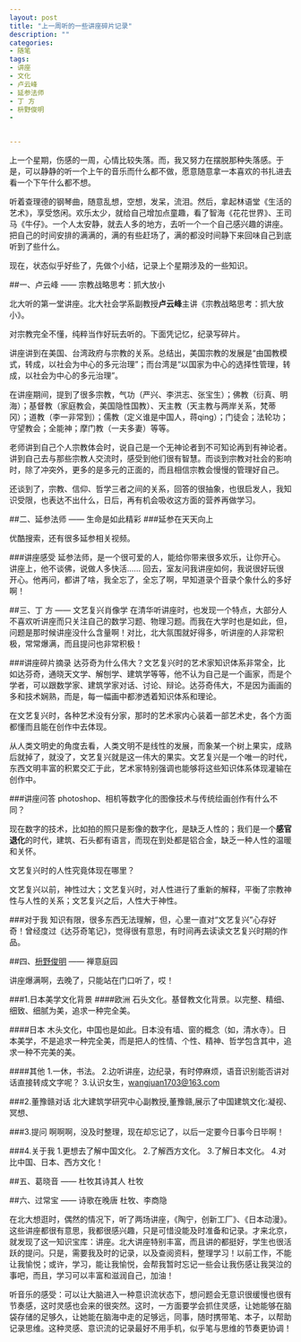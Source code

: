 ```yaml
---
layout: post
title: "上一周听的一些讲座碎片记录"
description: ""
categories:
- 随笔
tags:
- 讲座
- 文化
- 卢云峰
- 延参法师
- 丁 方
- 枡野俊明
- 


---
```


上一个星期，伤感的一周，心情比较失落。而，我又努力在摆脱那种失落感。于是，可以静静的听一个上午的音乐而什么都不做，愿意随意拿一本喜欢的书扎进去看一个下午什么都不想。

听着查理德的钢琴曲，随意乱想，空想，发呆，流泪。然后，拿起林语堂《生活的艺术》，享受悠闲。欢乐太少，就给自己增加点童趣，看了智海《花花世界》、王司马《牛仔》。一个人太安静，就去人多的地方，去听一个一个自己感兴趣的讲座。把自己的时间安排的满满的，满的有些赶场了，满的都没时间静下来回味自己到底听到了些什么。

现在，状态似乎好些了，先做个小结，记录上个星期涉及的一些知识。


##一、卢云峰 —— 宗教战略思考：抓大放小

北大听的第一堂讲座。北大社会学系副教授**卢云峰**主讲《宗教战略思考：抓大放小》。

对宗教完全不懂，纯粹当作好玩去听的。下面凭记忆，纪录写碎片。

讲座讲到在美国、台湾政府与宗教的关系。总结出，美国宗教的发展是“由国教模式，转成，以社会为中心的多元治理”；而台湾是“以国家为中心的选择性管理，转成，以社会为中心的多元治理”。

在讲座期间，提到了很多宗教，气功（严兴、李洪志、张宝生）；佛教（衍真、明海）；基督教（家庭教会，美国隐性国教）、天主教（天主教与两岸关系，梵蒂冈）；道教（李一非常到）；儒教（定义谁是中国人，蒋qing）；门徒会；法轮功；守望教会；全能神；摩门教（一夫多妻）等等。

老师讲到自己个人宗教体会时，说自己是一个无神论者到不可知论再到有神论者。讲到自己去与那些宗教人交流时，感受到他们很有智慧。而谈到宗教对社会的影响时，除了冲突外，更多的是多元的正面的，而且相信宗教会慢慢的管理好自己。

还谈到了，宗教、信仰、哲学三者之间的关系，回答的很抽象，也很启发人，我知识受限，也表达不出什么，日后，再有机会吸收这方面的营养再做学习。

##二、延参法师 —— 生命是如此精彩
###延参在天天向上


优酷搜索，还有很多延参相关视频。

###讲座感受
延参法师，是一个很可爱的人，能给你带来很多欢乐，让你开心。讲座上，他不谈佛，说做人多快活......
回去，室友问我讲座如何，我说很好玩很开心。他再问，都讲了啥，我全忘了，全忘了啊，早知道录个音录个象什么的多好啊！


##三、丁 方 —— 文艺复兴肖像学
在清华听讲座时，也发现一个特点，大部分人不喜欢听讲座而只关注自己的数学习题、物理习题。而我在大学时也是如此，但，问题是那时候讲座没什么含量啊！对比，北大氛围就好得多，听讲座的人非常积极，常常爆满，而且提问也非常积极！

###讲座碎片摘录
达芬奇为什么伟大？文艺复兴时的艺术家知识体系非常全，比如达芬奇，通晓天文学、解刨学、建筑学等等，他不认为自己是一个画家，而是个学者，可以跟数学家、建筑学家对话、讨论、辩论。达芬奇伟大，不是因为画画的多和技术娴熟，而是，每一幅画中都渗透着知识体系和理论。

在文艺复兴时，各种艺术没有分家，那时的艺术家内心装着一部艺术史，各个方面都懂而且能在创作中去体现。

从人类文明史的角度去看，人类文明不是线性的发展，而象某一个树上果实，成熟后就掉了，就没了，文艺复兴就是这一伟大的果实。文艺复兴是一个唯一的时代，东西文明丰富的积累交汇于此，艺术家特别强调也能够将这些知识体系体现灌输在创作中。

###讲座问答
photoshop、相机等数字化的图像技术与传统绘画创作有什么不同？

现在数字的技术，比如拍的照只是影像的数字化，是缺乏人性的；我们是一个**感官退化**的时代，建筑、石头都有语言，而现在到处都是铝合金，缺乏一种人性的温暖和关怀。

文艺复兴时的人性究竟体现在哪里？

文艺复兴以前，神性过大；文艺复兴时，对人性进行了重新的解释，平衡了宗教神性与人性的关系；文艺复兴之后，人性大于神性。


###对于我
知识有限，很多东西无法理解，但，心里一直对“文艺复兴”心存好奇！曾经度过《达芬奇笔记》，觉得很有意思，有时间再去读读文艺复兴时期的作品。

##四、[枡野俊明](http://baike.baidu.com/view/5395475.htm) —— 禅意庭园

讲座爆满啊，去晚了，只能站在门口听了，哎！

###1.日本美学文化背景
####欧洲
石头文化。基督教文化背景。以完整、精细、细致、细腻为美，追求一种完全美。

####日本
木头文化，中国也是如此。日本没有墙、窗的概念（如，清水寺）。日本美学，不是追求一种完全美，而是把人的性情、个性、精神、哲学包含其中，追求一种不完美的美。

####其他
1.一休，书法。
2.边听讲座，边纪录，有时停麻烦，语音识别能否讲对话直接转成文字呢？
3.认识女生，wangjuan1703@163.com


###2.董豫赣对话
北大建筑学研究中心副教授,董豫赣,展示了中国建筑文化:凝视、冥想、

###3.提问
啊啊啊，没及时整理，现在却忘记了，以后一定要今日事今日毕啊！

###4.关于我
1.更想去了解中国文化。
2.了解西方文化。
3.了解日本文化。
4.对比中国、日本、西方文化！


##五、葛晓音 —— 杜牧其诗其人
杜牧

##六、过常宝 —— 诗歌在晚唐
杜牧、李商隐


在北大想逛时，偶然的情况下，听了两场讲座，《陶宁，创新工厂》、《日本动漫》。这些讲座都很有意思，我都很感兴趣，只是可惜没能及时准备和记录。才来北京，就发现了这一知识宝库：讲座。北大讲座特别丰富，而且讲的都挺好，学生也很活跃的提问。只是，需要我及时的记录，以及查阅资料，整理学习！以前工作，不能让我愉悦；或许，学习，能让我愉悦，会帮我暂时忘记一些会让我伤感让我哭泣的事吧，而且，学习可以丰富和滋润自己，加油！

听音乐的感受：可以让大脑进入一种意识流状态下，想问题会无意识很缓慢也很有节奏感，这时灵感也会来的很突然。这时，一方面要学会抓住灵感，让她能够在脑袋存储的足够久，让她能在脑海中走的足够远，同事，随时携带笔、本子，以帮助记录思维。这种灵感、意识流的记录最好不用手机，似乎笔与思维的节奏更协调！






